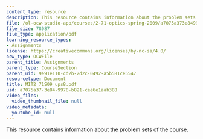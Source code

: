 ```yaml
---
content_type: resource
description: This resource contains information about the problem sets of the course.
file: /ol-ocw-studio-app/courses/2-71-optics-spring-2009/a7075a373e849978b821cee6e1aab388_MIT2_71S09_ups8.pdf
file_size: 78087
file_type: application/pdf
learning_resource_types:
- Assignments
license: https://creativecommons.org/licenses/by-nc-sa/4.0/
ocw_type: OCWFile
parent_title: Assignments
parent_type: CourseSection
parent_uid: 9e91e110-cd2b-2d2c-0492-a5b581ce5547
resourcetype: Document
title: MIT2_71S09_ups8.pdf
uid: a7075a37-3e84-9978-b821-cee6e1aab388
video_files:
  video_thumbnail_file: null
video_metadata:
  youtube_id: null
---
```

This resource contains information about the problem sets of the course.